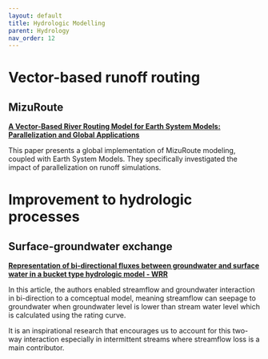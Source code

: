 ```yaml
---
layout: default
title: Hydrologic Modelling
parent: Hydrology
nav_order: 12
---
```


# Vector-based runoff routing

## MizuRoute

__[A Vector-Based River Routing Model for Earth System Models: Parallelization and Global Applications](https://agupubs.onlinelibrary.wiley.com/doi/full/10.1029/2020MS002434)__

This paper presents a global implementation of MizuRoute modeling, coupled with Earth System Models. They specifically investigated the impact of parallelization on runoff simulations.


# Improvement to hydrologic processes

## Surface-groundwater exchange

__[Representation of bi-directional fluxes between groundwater and surface water in a bucket type hydrologic model - WRR](https://agupubs.onlinelibrary.wiley.com/doi/pdf/10.1029/2020WR028835)__

In this article, the authors enabled streamflow and groundwater interaction in bi-direction to a comceptual model, meaning streamflow can seepage to groundwater when groundwater level is lower than stream water level which is calculated using the rating curve.

It is an inspirational research that encourages us to account for this two-way interaction especially in intermittent streams where streamflow loss is a main contributor.

